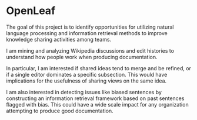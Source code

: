 # OpenLeaf

The goal of this project is to identify opportunities for utilizing natural language processing and information retrieval methods to improve knowledge sharing activities among teams.

I am mining and analyzing Wikipedia discussions and edit histories to understand how people work when producing documentation. 

In particular, I am interested if shared ideas tend to merge and be refined, or if a single editor dominates a specific subsection. This would have implications for the usefulness of sharing views on the same idea.

I am also interested in detecting issues like biased sentences by constructing an information retrieval framework based on past sentences flagged with bias. This could have a wide scale impact for any organization attempting to produce good documentation.
